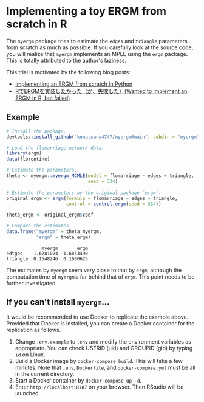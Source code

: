 # Implementing a toy ERGM from scratch in R
The `myergm` package tries to estimate the `edges` and `triangle` parameters from scratch as much as possible. 
If you carefully look at the source code, you will realize that `myergm` implements an MPLE using the `ergm` package. 
This is totally attributed to the author's laziness.

This trial is motivated by the following blog posts:
- [Implementing an ERGM from scratch in Python](https://computational-communication.com/ergm-python/)
- [RでERGMを実装したかった（が、失敗した）(Wanted to implement an ERGM in R, but failed)](http://meana0.hatenablog.com/entry/2019/12/21/120043)

## Example
```r
# Install the package.
devtools::install_github("komatsuna4747/myergm@main", subdir = "myergm")

# Load the flomarriage network data.
library(ergm)
data(florentine)

# Estimate the parameters.
theta <- myergm::myergm_MCMLE(model = flomarriage ~ edges + triangle,
                              seed = 334)
                              
# Estimate the parameters by the original package `ergm`.
original_ergm <- ergm(formula = flomarriage ~ edges + triangle, 
                      control = control.ergm(seed = 334))

theta_ergm <- original_ergm$coef

# Compare the estimates.
data.frame("myergm" = theta_myergm,
           "ergm" = theta_ergm)
```

```
             myergm       ergm
edtges   -1.6781074 -1.6853490
triangle  0.1548246  0.1600625
```

The estimates by `myergm` seem very close to that by `ergm`, although the computation time of `myergm`is far behind that of `ergm`.
This point needs to be further investigated.

## If you can't install `myergm`...
It would be recommended to use Docker to replicate the example above. Provided that Docker is installed, you can create a Docker container for the replication as follows.

1. Change `.env.example` to `.env` and modify the environment variables as appropriate. You can check USERID (uid) and GROUPID (gid) by typing `id` on Linux.
1. Build a Docker image by `docker-compose build`. This will take a few minutes. Note that `.env`, `Dockerfile`, and `docker-compose.yml` must be all in the current directory.
1. Start a Docker container by `docker-compose up -d`.
1. Enter `http://localhost:8787` on your browser. Then RStudio will be launched. 
